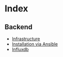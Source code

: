 # Index

## Backend

- [Infrastructure](./backend/infrastructure.md)
- [Installation via Ansible](./backend/ansible.md)
- [Influxdb](./backend/influxdb.md)
